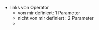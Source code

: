 - links von Operator
	- von mir definiert: 1 Parameter 
	- nicht von mir definiert : 2 Parameter
	- 